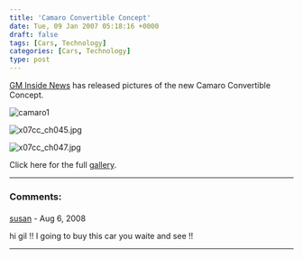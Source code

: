 ```yaml
---
title: 'Camaro Convertible Concept'
date: Tue, 09 Jan 2007 05:18:16 +0000
draft: false
tags: [Cars, Technology]
categories: [Cars, Technology]
type: post
---
```


[GM Inside News](http://www.gminsidenews.com) has released pictures of the new
Camaro Convertible Concept.

![camaro1](/img/2007/01/x07cc_ch028.jpg)

![x07cc_ch045.jpg](/img/2007/01/x07cc_ch045.jpg)

![x07cc_ch047.jpg](/img/2007/01/x07cc_ch047.jpg)

Click here for the full [gallery](http://www.autoblog.com/photos/camaro-convertible-concept/).

---
### Comments:
####
[susan]( "susanqq@msn.com") - <time datetime="2008-08-30 00:42:10">Aug 6, 2008</time>

hi gil !! I going to buy this car you waite and see !!

---
